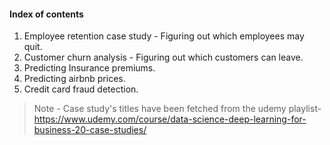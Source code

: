 #### Index of contents
1. Employee retention case study - Figuring out which employees may quit.
2. Customer churn analysis - Figuring out which customers can leave.
3. Predicting Insurance premiums.
4. Predicting airbnb prices.
5. Credit card fraud detection.


> Note - Case study's titles have been fetched from the udemy playlist- https://www.udemy.com/course/data-science-deep-learning-for-business-20-case-studies/
